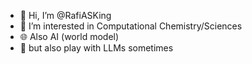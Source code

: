 - 👋 Hi, I’m @RafiASKing
- 👀 I’m interested in Computational Chemistry/Sciences
- 🌐 Also AI (world model)
- 🤗 but also play with LLMs sometimes
